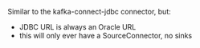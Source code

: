 Similar to the kafka-connect-jdbc connector, but:
* JDBC URL is always an Oracle URL
* this will only ever have a SourceConnector, no sinks
